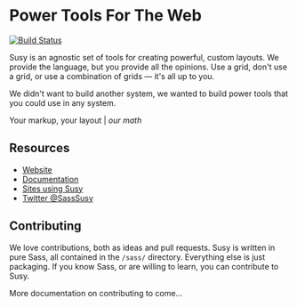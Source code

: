 Power Tools For The Web
=======================

[![Build Status](https://travis-ci.org/ericam/susy.png?branch=susy-next)](https://travis-ci.org/ericam/susy)

Susy is an agnostic set of tools
for creating powerful, custom layouts.
We provide the language,
but you provide all the opinions.
Use a grid, don't use a grid,
or use a combination of grids —
it's all up to you.

We didn't want to build another system,
we wanted to build power tools
that you could use in any system.

Your markup, your layout | *our math*

Resources
---------

- [Website](http://susy.oddbird.net/)
- [Documentation](http://susydocs.oddbird.net/)
- [Sites using Susy](http://susy.oddbird.net/sites-using-susy/)
- [Twitter @SassSusy](http://twitter.com/Sasssusy/)

Contributing
------------

We love contributions,
both as ideas and pull requests.
Susy is written in pure Sass,
all contained in the `/sass/` directory.
Everything else is just packaging.
If you know Sass,
or are willing to learn,
you can contribute to Susy.

More documentation on contributing to come...
